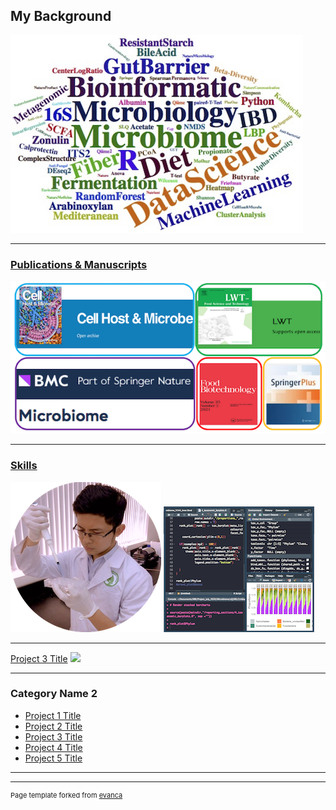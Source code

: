 ## My Background

<img src="images/skills.png?raw=true"/>

---

### [Publications & Manuscripts](/Publication_Manuscripts)

<img src="images/journals.png?raw=true"/> 

---
### [Skills](/Skills)

<img src="images/Khoi_lab.png?raw=true"/> <img src="images/drylab.png?raw=true"/>

---
[Project 3 Title](http://example.com/)
<img src="images/XXX.jpg?raw=true"/>

---

### Category Name 2

- [Project 1 Title](http://example.com/)
- [Project 2 Title](http://example.com/)
- [Project 3 Title](http://example.com/)
- [Project 4 Title](http://example.com/)
- [Project 5 Title](http://example.com/)

---




---
<p style="font-size:11px">Page template forked from <a href="https://github.com/evanca/quick-portfolio">evanca</a></p>
<!-- Remove above link if you don't want to attibute -->

